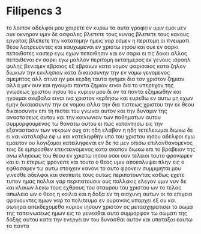 # Filipencs 3
το λοιπον αδελφοι μου χαιρετε εν κυριω τα αυτα γραφειν υμιν εμοι μεν ουκ οκνηρον υμιν δε ασφαλες
βλεπετε τους κυνας βλεπετε τους κακους εργατας βλεπετε την κατατομην
ημεις γαρ εσμεν η περιτομη οι πνευματι θεου λατρευοντες και καυχωμενοι εν χριστω ιησου και ουκ εν σαρκι πεποιθοτες
καιπερ εγω εχων πεποιθησιν και εν σαρκι ει τις δοκει αλλος πεποιθεναι εν σαρκι εγω μαλλον
περιτομη οκταημερος εκ γενους ισραηλ φυλης βενιαμιν εβραιος εξ εβραιων κατα νομον φαρισαιος
κατα ζηλον διωκων την εκκλησιαν κατα δικαιοσυνην την εν νομω γενομενος αμεμπτος
αλλ ατινα ην μοι κερδη ταυτα ηγημαι δια τον χριστον ζημιαν
αλλα μεν ουν και ηγουμαι παντα ζημιαν ειναι δια το υπερεχον της γνωσεως χριστου ιησου του κυριου μου δι ον τα παντα εζημιωθην και ηγουμαι σκυβαλα ειναι ινα χριστον κερδησω
και ευρεθω εν αυτω μη εχων εμην δικαιοσυνην την εκ νομου αλλα την δια πιστεως χριστου την εκ θεου δικαιοσυνην επι τη πιστει
του γνωναι αυτον και την δυναμιν της αναστασεως αυτου και την κοινωνιαν των παθηματων αυτου συμμορφουμενος τω θανατω αυτου
ει πως καταντησω εις την εξαναστασιν των νεκρων
ουχ οτι ηδη ελαβον η ηδη τετελειωμαι διωκω δε ει και καταλαβω εφ ω και κατεληφθην υπο του χριστου ιησου
αδελφοι εγω εμαυτον ου λογιζομαι κατειληφεναι εν δε τα μεν οπισω επιλανθανομενος τοις δε εμπροσθεν επεκτεινομενος
κατα σκοπον διωκω επι το βραβειον της ανω κλησεως του θεου εν χριστω ιησου 
οσοι ουν τελειοι τουτο φρονωμεν και ει τι ετερως φρονειτε και τουτο ο θεος υμιν αποκαλυψει
πλην εις ο εφθασαμεν τω αυτω στοιχειν κανονι το αυτο φρονειν
συμμιμηται μου γινεσθε αδελφοι και σκοπειτε τους ουτως περιπατουντας καθως εχετε τυπον ημας
πολλοι γαρ περιπατουσιν ους πολλακις ελεγον υμιν νυν δε και κλαιων λεγω τους εχθρους του σταυρου του χριστου
ων το τελος απωλεια ων ο θεος η κοιλια και η δοξα εν τη αισχυνη αυτων οι τα επιγεια φρονουντες
ημων γαρ το πολιτευμα εν ουρανοις υπαρχει εξ ου και σωτηρα απεκδεχομεθα κυριον ιησουν χριστον
ος μετασχηματισει το σωμα της ταπεινωσεως ημων εις το γενεσθαι αυτο συμμορφον τω σωματι της δοξης αυτου κατα την ενεργειαν του δυνασθαι αυτον και υποταξαι εαυτω τα παντα
